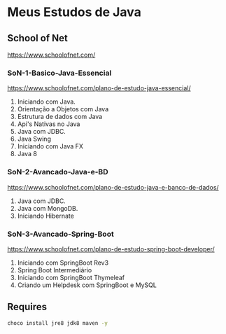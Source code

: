 # Meus Estudos de Java

## School of Net

https://www.schoolofnet.com/


### SoN-1-Basico-Java-Essencial

https://www.schoolofnet.com/plano-de-estudo-java-essencial/

1. Iniciando com Java.
2. Orientação a Objetos com Java
3. Estrutura de dados com Java
4. Api's Nativas no Java
5. Java com JDBC.
6. Java Swing
7. Iniciando com Java FX
8. Java 8


### SoN-2-Avancado-Java-e-BD

https://www.schoolofnet.com/plano-de-estudo-java-e-banco-de-dados/

1. Java com JDBC.
2. Java com MongoDB.
3. Iniciando Hibernate


### SoN-3-Avancado-Spring-Boot

https://www.schoolofnet.com/plano-de-estudo-spring-boot-developer/

1. Iniciando com SpringBoot Rev3
2. Spring Boot Intermediário
3. Iniciando com SpringBoot Thymeleaf
4. Criando um Helpdesk com SpringBoot e MySQL


## Requires
````bash
choco install jre8 jdk8 maven -y
````
